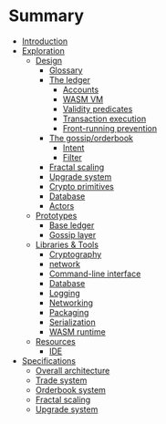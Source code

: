 # Summary

- [Introduction](./README.md)
- [Exploration](./explore/README.md)
  - [Design](./explore/design/README.md)
    - [Glossary](./explore/design/glossary.md)
    - [The ledger](./explore/design/ledger.md)
      - [Accounts](./explore/design/ledger/accounts.md)
      - [WASM VM](./explore/design/ledger/wasm-vm.md)
      - [Validity predicates](./explore/design/ledger/vp.md)
      - [Transaction execution](./explore/design/ledger/tx-execution.md)
      - [Front-running prevention](./explore/design/ledger/front-running.md)
    - [The gossip/orderbook](./explore/design/gossip.md)
      - [Intent](./explore/design/gossip/intent.md)
      - [Filter](./explore/design/gossip/filter.md)
    - [Fractal scaling](./explore/design/fractal-scaling.md)
    - [Upgrade system](./explore/design/upgrade-system.md)
    - [Crypto primitives](./explore/design/crypto-primitives.md)
    - [Database](./explore/design/db.md)
    - [Actors](./explore/design/actors.md)
  - [Prototypes](./explore/prototypes/README.md)
    - [Base ledger](./explore/prototypes/base-ledger.md)
    - [Gossip layer](./explore/prototypes/gossip-layer.md)
  - [Libraries & Tools](./explore/libraries/README.md)
    - [Cryptography]()
    - [network](./explore/libraries/network.md)
    - [Command-line interface](./explore/libraries/cli.md)
    - [Database](./explore/libraries/db.md)
    - [Logging](./explore/libraries/logging.md)
    - [Networking]()
    - [Packaging](./explore/libraries/packaging.md)
    - [Serialization](./explore/libraries/serialization.md)
    - [WASM runtime](./explore/libraries/wasm.md)
  - [Resources](./explore/resources/README.md)
    - [IDE](./explore/resources/ide.md)
- [Specifications](./specs/README.md)
  - [Overall architecture]()
  - [Trade system]()
  - [Orderbook system]()
  - [Fractal scaling]()
  - [Upgrade system]()
